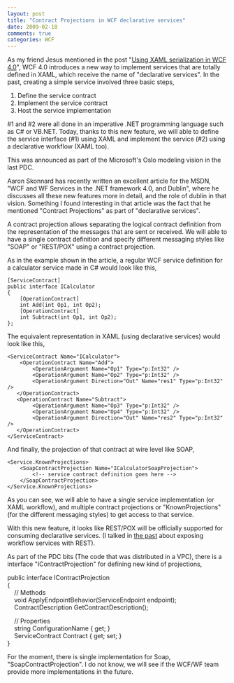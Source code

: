 ```yaml
---
layout: post
title: "Contract Projections in WCF declarative services"
date: 2009-02-18
comments: true
categories: WCF
---
```


As my friend Jesus mentioned in the post "[Using XAML serialization in
WCF
4.0](http://weblogs.asp.net/gsusx/archive/2008/12/17/using-xaml-serialization-in-wcf-4-0.aspx)",
WCF 4.0 introduces a new way to implement services that are totally
defined in XAML, which receive the name of "declarative services". In
the past, creating a simple service involved three basic steps,

1.  Define the service contract
2.  Implement the service contract
3.  Host the service implementation

\#1 and \#2 were all done in an imperative .NET programming language
such as C\# or VB.NET. Today, thanks to this new feature, we will able
to define the service interface (\#1) using XAML and implement the
service (\#2) using a declarative workflow (XAML too).

This was announced as part of the Microsoft's Oslo modeling vision in
the last PDC.

Aaron Skonnard has recently written an excellent article for the MSDN,
"WCF and WF Services in the .NET framework 4.0, and Dublin", where he
discusses all these new features more in detail, and the role of dublin
in that vision. Something I found interesting in that article was the
fact that he mentioned "Contract Projections" as part of "declarative
services".

A contract projection allows separating the logical contract definition
from the representation of the messages that are sent or received. We
will able to have a single contract definition and specify different
messaging styles like "SOAP" or "REST/POX" using a contract projection.

As in the example shown in the article, a regular WCF service definition
for a calculator service made in C\# would look like this,

~~~~ {#ctl00_mainContentContainer_ctl15 .libCScode style="WORD-BREAK: break-all; WORD-WRAP: break-word" space="preserve"}
[ServiceContract]
public interface ICalculator
{
    [OperationContract]
    int Add(int Op1, int Op2);
    [OperationContract]
    int Subtract(int Op1, int Op2);
};
~~~~

The equivalent representation in XAML (using declarative services) would
look like this,

~~~~ {#ctl00_mainContentContainer_ctl16 .libCScode style="WORD-BREAK: break-all; WORD-WRAP: break-word" space="preserve"}
<ServiceContract Name="ICalculator">
    <OperationContract Name="Add">
        <OperationArgument Name="Op1" Type="p:Int32" />
        <OperationArgument Name="Op2" Type="p:Int32" />
        <OperationArgument Direction="Out" Name="res1" Type="p:Int32" />
   </OperationContract>
   <OperationContract Name="Subtract">
        <OperationArgument Name="Op3" Type="p:Int32" />
        <OperationArgument Name="Op4" Type="p:Int32" />
        <OperationArgument Direction="Out" Name="res2" Type="p:Int32" />
   </OperationContract>
</ServiceContract>
~~~~

And finally, the projection of that contract at wire level like SOAP,

~~~~ {#ctl00_mainContentContainer_ctl17 .libCScode style="WORD-BREAK: break-all; WORD-WRAP: break-word" space="preserve"}
<Service.KnownProjections>
    <SoapContractProjection Name="ICalculatorSoapProjection">
        <!-- service contract definition goes here -->
    </SoapContractProjection>
</Service.KnownProjections>
~~~~

As you can see, we will able to have a single service implementation (or
XAML workflow), and multiple contract projections or "KnownProjections"
(for the different messaging styles) to get access to that service.

With this new feature, it looks like REST/POX will be officially
supported for consuming declarative services. (I talked in [the
past](http://weblogs.asp.net/cibrax/archive/2008/10/24/rest-and-workflow-services-play-well-together.aspx)
about exposing workflow services with REST).

As part of the PDC bits (The code that was distributed in a VPC), there
is a interface "IContractProjection" for defining new kind of
projections,

public interface IContractProjection \
{ \
    // Methods \
    void ApplyEndpointBehavior(ServiceEndpoint endpoint); \
    ContractDescription GetContractDescription();

    // Properties \
    string ConfigurationName { get; } \
    ServiceContract Contract { get; set; } \
}

For the moment, there is single implementation for Soap,
"SoapContractProjection". I do not know, we will see if the WCF/WF team
provide more implementations in the future.

